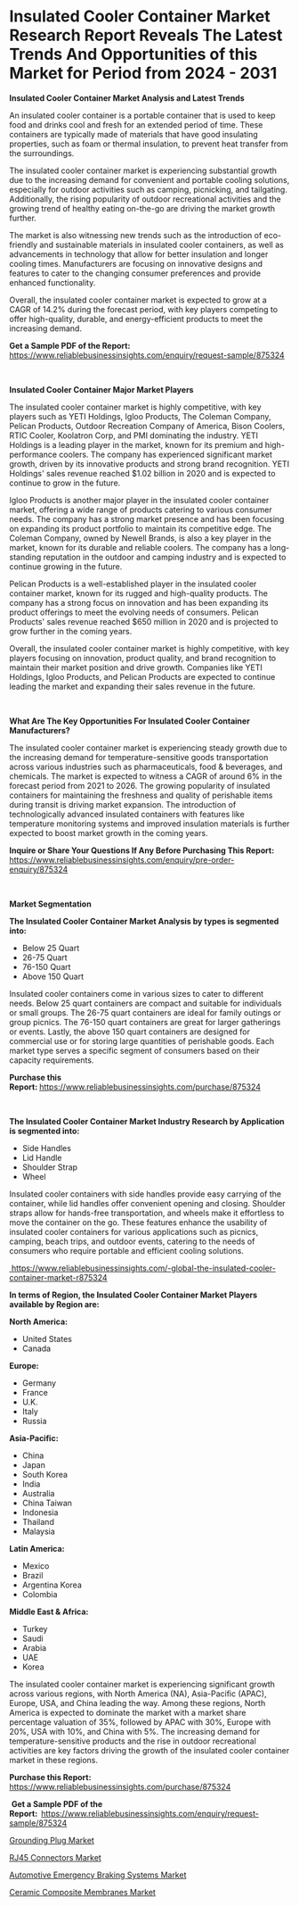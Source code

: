 <p><h1>Insulated Cooler Container Market Research Report Reveals The Latest Trends And Opportunities of this Market for Period from 2024 - 2031</h1></p><p><strong>Insulated Cooler Container Market Analysis and Latest Trends</strong></p>
<p><p>An insulated cooler container is a portable container that is used to keep food and drinks cool and fresh for an extended period of time. These containers are typically made of materials that have good insulating properties, such as foam or thermal insulation, to prevent heat transfer from the surroundings.</p><p>The insulated cooler container market is experiencing substantial growth due to the increasing demand for convenient and portable cooling solutions, especially for outdoor activities such as camping, picnicking, and tailgating. Additionally, the rising popularity of outdoor recreational activities and the growing trend of healthy eating on-the-go are driving the market growth further.</p><p>The market is also witnessing new trends such as the introduction of eco-friendly and sustainable materials in insulated cooler containers, as well as advancements in technology that allow for better insulation and longer cooling times. Manufacturers are focusing on innovative designs and features to cater to the changing consumer preferences and provide enhanced functionality.</p><p>Overall, the insulated cooler container market is expected to grow at a CAGR of 14.2% during the forecast period, with key players competing to offer high-quality, durable, and energy-efficient products to meet the increasing demand.</p></p>
<p><strong>Get a Sample PDF of the Report:&nbsp;</strong> <a href="https://www.reliablebusinessinsights.com/enquiry/request-sample/875324">https://www.reliablebusinessinsights.com/enquiry/request-sample/875324</a></p>
<p>&nbsp;</p>
<p><strong>Insulated Cooler Container Major Market Players</strong></p>
<p><p>The insulated cooler container market is highly competitive, with key players such as YETI Holdings, Igloo Products, The Coleman Company, Pelican Products, Outdoor Recreation Company of America, Bison Coolers, RTIC Cooler, Koolatron Corp, and PMI dominating the industry. YETI Holdings is a leading player in the market, known for its premium and high-performance coolers. The company has experienced significant market growth, driven by its innovative products and strong brand recognition. YETI Holdings' sales revenue reached $1.02 billion in 2020 and is expected to continue to grow in the future.</p><p>Igloo Products is another major player in the insulated cooler container market, offering a wide range of products catering to various consumer needs. The company has a strong market presence and has been focusing on expanding its product portfolio to maintain its competitive edge. The Coleman Company, owned by Newell Brands, is also a key player in the market, known for its durable and reliable coolers. The company has a long-standing reputation in the outdoor and camping industry and is expected to continue growing in the future.</p><p>Pelican Products is a well-established player in the insulated cooler container market, known for its rugged and high-quality products. The company has a strong focus on innovation and has been expanding its product offerings to meet the evolving needs of consumers. Pelican Products' sales revenue reached $650 million in 2020 and is projected to grow further in the coming years.</p><p>Overall, the insulated cooler container market is highly competitive, with key players focusing on innovation, product quality, and brand recognition to maintain their market position and drive growth. Companies like YETI Holdings, Igloo Products, and Pelican Products are expected to continue leading the market and expanding their sales revenue in the future.</p></p>
<p>&nbsp;</p>
<p><strong>What Are The Key Opportunities For Insulated Cooler Container Manufacturers?</strong></p>
<p><p>The insulated cooler container market is experiencing steady growth due to the increasing demand for temperature-sensitive goods transportation across various industries such as pharmaceuticals, food & beverages, and chemicals. The market is expected to witness a CAGR of around 6% in the forecast period from 2021 to 2026. The growing popularity of insulated containers for maintaining the freshness and quality of perishable items during transit is driving market expansion. The introduction of technologically advanced insulated containers with features like temperature monitoring systems and improved insulation materials is further expected to boost market growth in the coming years.</p></p>
<p><strong>Inquire or Share Your Questions If Any Before Purchasing This Report:</strong> <a href="https://www.reliablebusinessinsights.com/enquiry/pre-order-enquiry/875324">https://www.reliablebusinessinsights.com/enquiry/pre-order-enquiry/875324</a></p>
<p>&nbsp;</p>
<p><strong>Market Segmentation</strong></p>
<p><strong>The Insulated Cooler Container Market Analysis by types is segmented into:</strong></p>
<p><ul><li>Below 25 Quart</li><li>26-75 Quart</li><li>76-150 Quart</li><li>Above 150 Quart</li></ul></p>
<p><p>Insulated cooler containers come in various sizes to cater to different needs. Below 25 quart containers are compact and suitable for individuals or small groups. The 26-75 quart containers are ideal for family outings or group picnics. The 76-150 quart containers are great for larger gatherings or events. Lastly, the above 150 quart containers are designed for commercial use or for storing large quantities of perishable goods. Each market type serves a specific segment of consumers based on their capacity requirements.</p></p>
<p><strong>Purchase this Report:&nbsp;</strong><a href="https://www.reliablebusinessinsights.com/purchase/875324">https://www.reliablebusinessinsights.com/purchase/875324</a></p>
<p>&nbsp;</p>
<p><strong>The Insulated Cooler Container Market Industry Research by Application is segmented into:</strong></p>
<p><ul><li>Side Handles</li><li>Lid Handle</li><li>Shoulder Strap</li><li>Wheel</li></ul></p>
<p><p>Insulated cooler containers with side handles provide easy carrying of the container, while lid handles offer convenient opening and closing. Shoulder straps allow for hands-free transportation, and wheels make it effortless to move the container on the go. These features enhance the usability of insulated cooler containers for various applications such as picnics, camping, beach trips, and outdoor events, catering to the needs of consumers who require portable and efficient cooling solutions.</p></p>
<p><a href="https://www.reliablebusinessinsights.com/-global-the-insulated-cooler-container-market-r875324">&nbsp;https://www.reliablebusinessinsights.com/-global-the-insulated-cooler-container-market-r875324</a></p>
<p><strong>In terms of Region, the Insulated Cooler Container Market Players available by Region are:</strong></p>
<p>
    <p> <strong> North America: </strong>
        <ul>
            <li>United States</li>
            <li>Canada</li>
        </ul>
        </p> 
    <p> <strong> Europe: </strong>
        <ul>
            <li>Germany</li>
            <li>France</li>
            <li>U.K.</li>
            <li>Italy</li>
            <li>Russia</li>
        </ul>
        </p> 
    <p> <strong> Asia-Pacific: </strong>
        <ul>
            <li>China</li>
            <li>Japan</li>
            <li>South Korea</li>
            <li>India</li>
            <li>Australia</li>
            <li>China Taiwan</li>
            <li>Indonesia</li>
            <li>Thailand</li>
            <li>Malaysia</li>
        </ul>
        </p> 
    <p> <strong> Latin America: </strong>
        <ul>
            <li>Mexico</li>
            <li>Brazil</li>
            <li>Argentina Korea</li>
            <li>Colombia</li>
        </ul>
        </p> 
    <p> <strong> Middle East & Africa: </strong>
        <ul>
            <li>Turkey</li>
            <li>Saudi</li>
            <li>Arabia</li>
            <li>UAE</li>
            <li>Korea</li>
        </ul>
    </p>
    </p>
<p><p>The insulated cooler container market is experiencing significant growth across various regions, with North America (NA), Asia-Pacific (APAC), Europe, USA, and China leading the way. Among these regions, North America is expected to dominate the market with a market share percentage valuation of 35%, followed by APAC with 30%, Europe with 20%, USA with 10%, and China with 5%. The increasing demand for temperature-sensitive products and the rise in outdoor recreational activities are key factors driving the growth of the insulated cooler container market in these regions.</p></p>
<p><strong>Purchase this Report: </strong><a href="https://www.reliablebusinessinsights.com/purchase/875324">https://www.reliablebusinessinsights.com/purchase/875324</a></p>
<p>&nbsp;<strong>Get a Sample PDF of the Report:&nbsp;&nbsp;</strong><a href="https://www.reliablebusinessinsights.com/enquiry/request-sample/875324">https://www.reliablebusinessinsights.com/enquiry/request-sample/875324</a></p>
<p><strong></strong></p>
<p><p><a href="https://issuu.com/reportprime-2/docs/grounding-plug-market-size-2030.pptx">Grounding Plug Market</a></p><p><a href="https://issuu.com/reportprime-2/docs/rj45-connectors-market-size-2030.pptx">RJ45 Connectors Market</a></p><p><a href="https://github.com/markusgodoy/Market-Research-Report-List-4/blob/main/automotive-emergency-braking-systems-market.md">Automotive Emergency Braking Systems Market</a></p><p><a href="https://github.com/arionmp/Market-Research-Report-List-4/blob/main/ceramic-composite-membranes-market.md">Ceramic Composite Membranes Market</a></p></p>